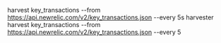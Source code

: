 harvest key_transactions --from https://api.newrelic.com/v2/key_transactions.json --every 5s
harvester harvest key_transactions --from https://api.newrelic.com/v2/key_transactions.json --every 5
